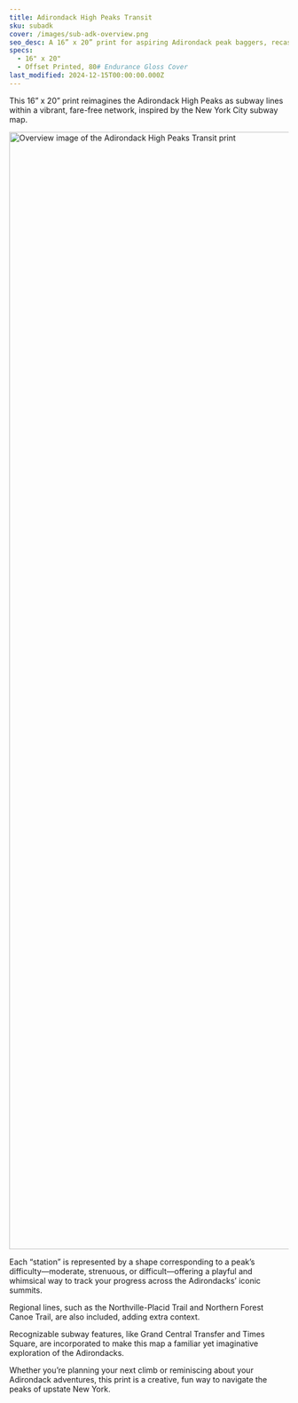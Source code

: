 ```yaml
---
title: Adirondack High Peaks Transit
sku: subadk
cover: /images/sub-adk-overview.png
seo_desc: A 16” x 20” print for aspiring Adirondack peak baggers, recasting High Peaks regions as subway lines in a vibrant, fare-free network.
specs:
  - 16" x 20"
  - Offset Printed, 80# Endurance Gloss Cover
last_modified: 2024-12-15T00:00:00.000Z
---
```


This 16” x 20” print reimagines the Adirondack High Peaks as subway lines within a vibrant, fare-free network, inspired by the New York City subway map.

<img src="/images/sub-adk-overview.png" width="3000" height="2012" alt="Overview image of the Adirondack High Peaks Transit print" loading="lazy">

Each “station” is represented by a shape corresponding to a peak’s difficulty—moderate, strenuous, or difficult—offering a playful and whimsical way to track your progress across the Adirondacks’ iconic summits.

Regional lines, such as the Northville-Placid Trail and Northern Forest Canoe Trail, are also included, adding extra context.

Recognizable subway features, like Grand Central Transfer and Times Square, are incorporated to make this map a familiar yet imaginative exploration of the Adirondacks.

Whether you’re planning your next climb or reminiscing about your Adirondack adventures, this print is a creative, fun way to navigate the peaks of upstate New York.
